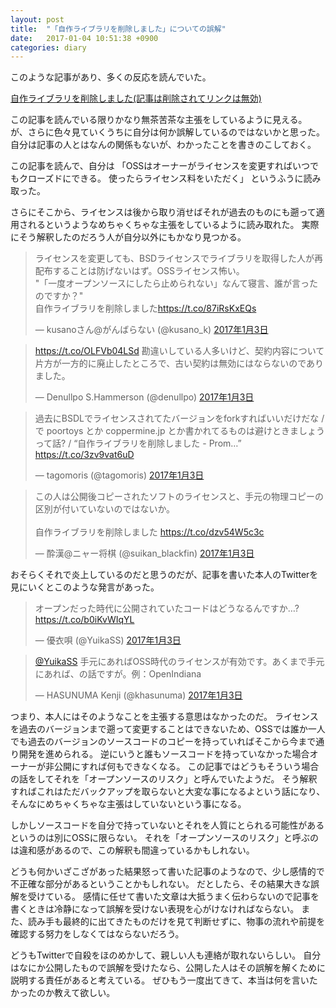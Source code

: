```yaml
---
layout: post
title:  "「自作ライブラリを削除しました」についての誤解"
date:   2017-01-04 10:51:38 +0900
categories: diary
---
```


このような記事があり、多くの反応を読んでいた。

[自作ライブラリを削除しました(記事は削除されてリンクは無効)](http://www.coppermine.jp/docs/promised/2017/01/closed-some-libraries.html)

この記事を読んでいる限りかなり無茶苦茶な主張をしているように見える。
が、さらに色々見ていくうちに自分は何か誤解しているのではないかと思った。
自分は記事の人とはなんの関係もないが、わかったことを書きのこしておく。

この記事を読んで、自分は
「OSSはオーナーがライセンスを変更すればいつでもクローズドにできる。
使ったらライセンス料をいただく」
というふうに読み取った。

さらにそこから、ライセンスは後から取り消せばそれが過去のものにも遡って適用されるというようなめちゃくちゃな主張をしているように読み取れた。
実際にそう解釈したのだろう人が自分以外にもかなり見つかる。

<blockquote class="twitter-tweet" data-lang="ja"><p lang="ja" dir="ltr">ライセンスを変更しても、BSDライセンスでライブラリを取得した人が再配布することは防げないはず。OSSライセンス怖い。<br>&quot;「一度オープンソースにしたら止められない」なんて寝言、誰が言ったのですか？&quot;<br>自作ライブラリを削除しました<a href="https://t.co/87iRsKxEQs">https://t.co/87iRsKxEQs</a></p>&mdash; kusanoさん@がんばらない (@kusano_k) <a href="https://twitter.com/kusano_k/status/816119824791109632">2017年1月3日</a></blockquote> <script async src="//platform.twitter.com/widgets.js" charset="utf-8"></script>

<blockquote class="twitter-tweet" data-lang="ja"><p lang="ja" dir="ltr"><a href="https://t.co/OLFVb04LSd">https://t.co/OLFVb04LSd</a> 勘違いしている人多いけど、契約内容について片方が一方的に廃止したところで、古い契約は無効にはならないのでありました。</p>&mdash; Denullpo S.Hammerson (@denullpo) <a href="https://twitter.com/denullpo/status/816302546453024768">2017年1月3日</a></blockquote> <script async src="//platform.twitter.com/widgets.js" charset="utf-8"></script>

<blockquote class="twitter-tweet" data-lang="ja"><p lang="ja" dir="ltr">過去にBSDLでライセンスされてたバージョンをforkすればいいだけだな / で poortoys とか coppermine.jp とか書かれてるものは避けときましょうって話? / “自作ライブラリを削除しました - Prom…” <a href="https://t.co/3zv9vat6uD">https://t.co/3zv9vat6uD</a></p>&mdash; tagomoris (@tagomoris) <a href="https://twitter.com/tagomoris/status/816310366376296452">2017年1月3日</a></blockquote> <script async src="//platform.twitter.com/widgets.js" charset="utf-8"></script>

<blockquote class="twitter-tweet" data-lang="ja"><p lang="ja" dir="ltr">この人は公開後コピーされたソフトのライセンスと、手元の物理コピーの区別が付いていないのではないか。<br><br>自作ライブラリを削除しました <a href="https://t.co/dzv54W5c3c">https://t.co/dzv54W5c3c</a></p>&mdash; 酔漢@ニャー将棋 (@suikan_blackfin) <a href="https://twitter.com/suikan_blackfin/status/816141850566266881">2017年1月3日</a></blockquote> <script async src="//platform.twitter.com/widgets.js" charset="utf-8"></script>

おそらくそれで炎上しているのだと思うのだが、記事を書いた本人のTwitterを見にいくとこのような発言があった。

<blockquote class="twitter-tweet" data-lang="ja"><p lang="ja" dir="ltr">オープンだった時代に公開されていたコードはどうなるんですか…? <a href="https://t.co/b0iKvWIqYL">https://t.co/b0iKvWIqYL</a></p>&mdash; 優衣唄 (@YuikaSS) <a href="https://twitter.com/YuikaSS/status/816131871797035008">2017年1月3日</a></blockquote> <script async src="//platform.twitter.com/widgets.js" charset="utf-8"></script>

<blockquote class="twitter-tweet" data-lang="ja"><p lang="ja" dir="ltr"><a href="https://twitter.com/YuikaSS">@YuikaSS</a> 手元にあればOSS時代のライセンスが有効です。あくまで手元にあれば、の話ですが。例：OpenIndiana</p>&mdash; HASUNUMA Kenji (@khasunuma) <a href="https://twitter.com/khasunuma/status/816137137129070592">2017年1月3日</a></blockquote> <script async src="//platform.twitter.com/widgets.js" charset="utf-8"></script>

つまり、本人にはそのようなことを主張する意思はなかったのだ。
ライセンスを過去のバージョンまで遡って変更することはできないため、OSSでは誰か一人でも過去のバージョンのソースコードのコピーを持っていればそこから今まで通り開発を進められる。
逆にいうと誰もソースコードを持っていなかった場合オーナーが非公開にすれば何もできなくなる。
この記事ではどうもそういう場合の話をしてそれを「オープンソースのリスク」と呼んでいたようだ。
そう解釈すればこれはただバックアップを取らないと大変な事になるよという話になり、そんなにめちゃくちゃな主張はしていないという事になる。

しかしソースコードを自分で持っていないとそれを人質にとられる可能性があるというのは別にOSSに限らない。
それを「オープンソースのリスク」と呼ぶのは違和感があるので、この解釈も間違っているかもしれない。

どうも何かいざこざがあった結果怒って書いた記事のようなので、少し感情的で不正確な部分があるということかもしれない。
だとしたら、その結果大きな誤解を受けている。
感情に任せて書いた文章は大抵うまく伝わらないので記事を書くときは冷静になって誤解を受けない表現を心がけなければならない。
また、読み手も最終的に出てきたものだけを見て判断せずに、物事の流れや前提を確認する努力をしなくてはならないだろう。

どうもTwitterで自殺をほのめかして、親しい人も連絡が取れないらしい。
自分はなにか公開したもので誤解を受けたなら、公開した人はその誤解を解くために説明する責任があると考えている。
ぜひもう一度出てきて、本当は何を言いたかったのか教えて欲しい。